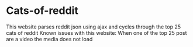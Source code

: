 # Cats-of-reddit
This website parses reddit json using ajax and cycles through the top 25 cats of reddit
Known issues with this website:
  When one of the top 25 post are a video the media does not load
